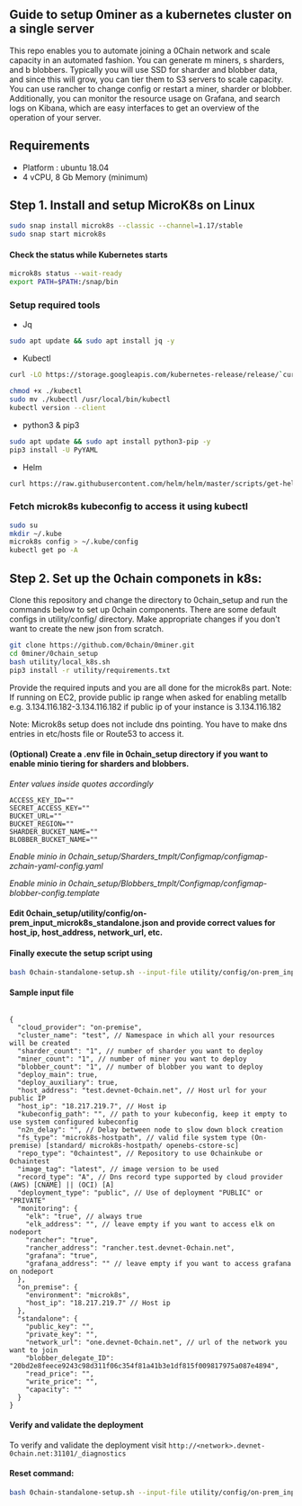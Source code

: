
## Guide to setup 0miner as a kubernetes cluster on a single server
This repo enables you to automate joining a 0Chain network and scale capacity in an automated fashion. You can generate m miners, s sharders, and b blobbers. Typically you will use SSD for sharder and blobber data, and since this will grow, you can tier them to S3 servers to scale capacity.  You can use rancher to change config or restart a miner, sharder or blobber. Additionally, you can monitor the resource usage on Grafana, and search logs on Kibana, which are easy interfaces to get an overview of the operation of your server. 

## Requirements

- Platform : ubuntu 18.04
- 4 vCPU, 8 Gb Memory (minimum)


## Step 1. Install and setup MicroK8s on Linux
```bash
sudo snap install microk8s --classic --channel=1.17/stable
sudo snap start microk8s
```
#### Check the status while Kubernetes starts
```bash
microk8s status --wait-ready
export PATH=$PATH:/snap/bin
```
### Setup required tools

- Jq
 ```bash
sudo apt update && sudo apt install jq -y
```
- Kubectl
 ```bash
curl -LO https://storage.googleapis.com/kubernetes-release/release/`curl -s https://storage.googleapis.com/kubernetes-release/release/stable.txt`/bin/linux/amd64/kubectl 

chmod +x ./kubectl 
sudo mv ./kubectl /usr/local/bin/kubectl 
kubectl version --client
```

- python3 & pip3  
```bash
sudo apt update && sudo apt install python3-pip -y
pip3 install -U PyYAML
```

- Helm
```bash
curl https://raw.githubusercontent.com/helm/helm/master/scripts/get-helm-3 | bash
```

### Fetch microk8s kubeconfig to access it using kubectl
```bash
sudo su
mkdir ~/.kube
microk8s config > ~/.kube/config
kubectl get po -A
```

## Step 2. Set up the 0chain componets in k8s:

Clone this repository and change the directory to 0chain_setup and run the commands below to set up 0chain components. There are some default configs in utility/config/ directory. Make appropriate changes if you don't want to create the new json from scratch.

```bash
git clone https://github.com/0chain/0miner.git
cd 0miner/0chain_setup
bash utility/local_k8s.sh 
pip3 install -r utility/requirements.txt
```
Provide the required inputs and you are all done for the microk8s part. 
Note: If running on EC2, provide public ip range when asked for enabling metallb e.g. 3.134.116.182-3.134.116.182 if public ip of your instance is 3.134.116.182

Note: Microk8s setup does not include dns pointing. You have to make dns entries in etc/hosts file or Route53 to access it.

#### (Optional) Create a .env file in 0chain_setup directory if you want to enable minio tiering for sharders and blobbers. 
*Enter values inside quotes accordingly*
```
ACCESS_KEY_ID=""
SECRET_ACCESS_KEY=""
BUCKET_URL=""
BUCKET_REGION=""
SHARDER_BUCKET_NAME=""
BLOBBER_BUCKET_NAME=""
```
*Enable minio in 0chain_setup/Sharders_tmplt/Configmap/configmap-zchain-yaml-config.yaml*

*Enable minio in 0chain_setup/Blobbers_tmplt/Configmap/configmap-blobber-config.template*

#### Edit 0chain_setup/utility/config/on-prem_input_microk8s_standalone.json and provide correct values for host_ip, host_address, network_url, etc.

#### Finally execute the setup script using
```bash
bash 0chain-standalone-setup.sh --input-file utility/config/on-prem_input_microk8s_standalone.json
```
#### Sample input file
```

{
  "cloud_provider": "on-premise",
  "cluster_name": "test", // Namespace in which all your resources will be created
  "sharder_count": "1", // number of sharder you want to deploy 
  "miner_count": "1", // number of miner you want to deploy 
  "blobber_count": "1", // number of blobber you want to deploy 
  "deploy_main": true, 
  "deploy_auxiliary": true,
  "host_address": "test.devnet-0chain.net", // Host url for your public IP 
  "host_ip": "18.217.219.7", // Host ip 
  "kubeconfig_path": "", // path to your kubeconfig, keep it empty to use system configured kubeconfig
  "n2n_delay": "", // Delay between node to slow down block creation
  "fs_type": "microk8s-hostpath", // valid file system type (On-premise) [standard/ microk8s-hostpath/ openebs-cstore-sc]
  "repo_type": "0chaintest", // Repository to use 0chainkube or 0chaintest
  "image_tag": "latest", // image version to be used 
  "record_type": "A", // Dns record type supported by cloud provider (AWS) [CNAME] || (OCI) [A]
  "deployment_type": "public", // Use of deployment "PUBLIC" or "PRIVATE"
  "monitoring": {
    "elk": "true", // always true 
    "elk_address": "", // leave empty if you want to access elk on nodeport
    "rancher": "true",
    "rancher_address": "rancher.test.devnet-0chain.net",
    "grafana": "true",
    "grafana_address": "" // leave empty if you want to access grafana on nodeport
  },
  "on_premise": {
    "environment": "microk8s", 
    "host_ip": "18.217.219.7" // Host ip
  },
  "standalone": {
    "public_key": "",
    "private_key": "",
    "network_url": "one.devnet-0chain.net", // url of the network you want to join
    "blobber_delegate_ID": "20bd2e8feece9243c98d311f06c354f81a41b3e1df815f009817975a087e4894",
    "read_price": "",
    "write_price": "",
    "capacity": ""
  }
}

```

#### Verify and validate the deployment

To verify and validate the deployment visit `http://<network>.devnet-0chain.net:31101/_diagnostics`

#### Reset command:
```bash
bash 0chain-standalone-setup.sh --input-file utility/config/on-prem_input_microk8s_standalone.json --reset true
```

